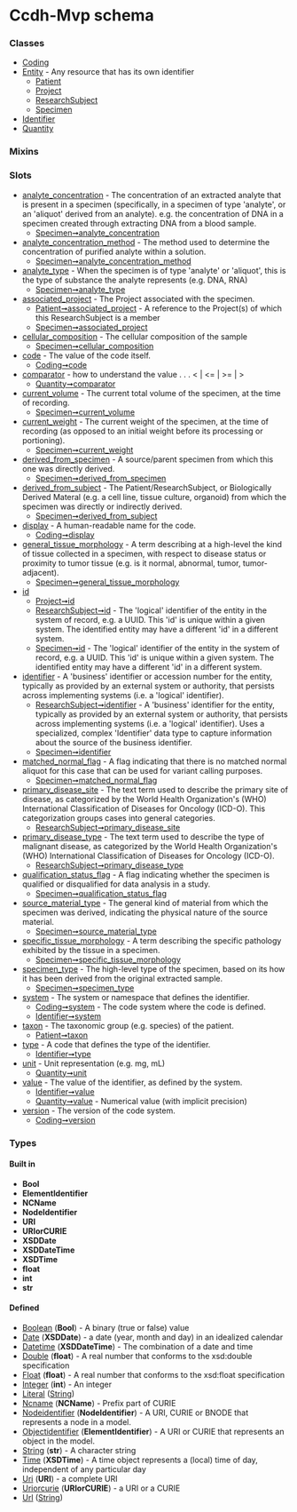 
# Ccdh-Mvp schema





### Classes

 * [Coding](Coding.md)
 * [Entity](Entity.md) - Any resource that has its own identifier
    * [Patient](Patient.md)
    * [Project](Project.md)
    * [ResearchSubject](ResearchSubject.md)
    * [Specimen](Specimen.md)
 * [Identifier](Identifier.md)
 * [Quantity](Quantity.md)

### Mixins


### Slots

 * [analyte_concentration](analyte_concentration.md) - The concentration of an extracted analyte that is present in a specimen (specifically, in a specimen of type 'analyte', or an 'aliquot' derived from an analyte). e.g. the concentration of DNA in a specimen created through extracting DNA from a blood sample.
    * [Specimen➞analyte_concentration](Specimen_analyte_concentration.md)
 * [analyte_concentration_method](analyte_concentration_method.md) - The method used to determine the concentration of purified analyte  within a solution.
    * [Specimen➞analyte_concentration_method](Specimen_analyte_concentration_method.md)
 * [analyte_type](analyte_type.md) - When the specimen is of type 'analyte' or 'aliquot', this is the type of substance the analyte represents (e.g. DNA, RNA)
    * [Specimen➞analyte_type](Specimen_analyte_type.md)
 * [associated_project](associated_project.md) - The Project associated with the specimen.
    * [Patient➞associated_project](Patient_associated_project.md) - A reference to the Project(s) of which this ResearchSubject is a member
    * [Specimen➞associated_project](Specimen_associated_project.md)
 * [cellular_composition](cellular_composition.md) - The cellular composition of the sample
    * [Specimen➞cellular_composition](Specimen_cellular_composition.md)
 * [code](code.md) - The value of the code itself.
    * [Coding➞code](Coding_code.md)
 * [comparator](comparator.md) -  how to understand the value  . . .   < | <= | >= | >
    * [Quantity➞comparator](Quantity_comparator.md)
 * [current_volume](current_volume.md) - The current total volume of the specimen, at the time of recording.
    * [Specimen➞current_volume](Specimen_current_volume.md)
 * [current_weight](current_weight.md) - The current weight of the specimen, at the time of recording (as opposed to an initial weight before its processing or portioning).
    * [Specimen➞current_weight](Specimen_current_weight.md)
 * [derived_from_specimen](derived_from_specimen.md) - A source/parent specimen from which this one was directly derived.
    * [Specimen➞derived_from_specimen](Specimen_derived_from_specimen.md)
 * [derived_from_subject](derived_from_subject.md) - The Patient/ResearchSubject, or Biologically Derived Materal (e.g. a cell line, tissue culture, organoid) from which the specimen was directly or indirectly derived.
    * [Specimen➞derived_from_subject](Specimen_derived_from_subject.md)
 * [display](display.md) - A human-readable name for the code.
    * [Coding➞display](Coding_display.md)
 * [general_tissue_morphology](general_tissue_morphology.md) - A term describing at a high-level the kind of tissue collected in a specimen, with respect to disease status or proximity to tumor tissue (e.g. is it normal, abnormal, tumor, tumor-adjacent). 
    * [Specimen➞general_tissue_morphology](Specimen_general_tissue_morphology.md)
 * [id](id.md)
    * [Project➞id](Project_id.md)
    * [ResearchSubject➞id](ResearchSubject_id.md) - The 'logical' identifier of the entity in the system of record, e.g. a UUID.  This 'id' is unique within a given system. The identified entity may have a different 'id' in a different system.
    * [Specimen➞id](Specimen_id.md) - The 'logical' identifier of the entity in the system of record, e.g. a UUID.  This 'id' is unique within a given system. The identified entity may have a different 'id' in a different system.
 * [identifier](identifier.md) - A 'business' identifier  or accession number for the entity, typically as provided by an external system or authority, that persists across implementing systems  (i.e. a  'logical' identifier). 
    * [ResearchSubject➞identifier](ResearchSubject_identifier.md) - A 'business' identifier for the entity, typically as provided by an external system or authority, that persists across implementing systems  (i.e. a  'logical' identifier). Uses a specialized, complex 'Identifier' data type to capture information about the source of the business identifier. 
    * [Specimen➞identifier](Specimen_identifier.md)
 * [matched_normal_flag](matched_normal_flag.md) - A flag indicating that there is no matched normal aliquot for this case that can be used for variant calling purposes.
    * [Specimen➞matched_normal_flag](Specimen_matched_normal_flag.md)
 * [primary_disease_site](primary_disease_site.md) - The text term used to describe the primary site of disease, as categorized by the World Health Organization's (WHO) International Classification of Diseases for Oncology (ICD-O). This categorization groups cases into general categories.
    * [ResearchSubject➞primary_disease_site](ResearchSubject_primary_disease_site.md)
 * [primary_disease_type](primary_disease_type.md) - The text term used to describe the type of malignant disease, as categorized by the World Health Organization's (WHO) International Classification of Diseases for Oncology (ICD-O). 
    * [ResearchSubject➞primary_disease_type](ResearchSubject_primary_disease_type.md)
 * [qualification_status_flag](qualification_status_flag.md) - A flag indicating whether the specimen is qualified or disqualified for data analysis in a study.
    * [Specimen➞qualification_status_flag](Specimen_qualification_status_flag.md)
 * [source_material_type](source_material_type.md) - The general kind of material from which the specimen was derived, indicating the physical nature of the source material. 
    * [Specimen➞source_material_type](Specimen_source_material_type.md)
 * [specific_tissue_morphology](specific_tissue_morphology.md) - A term describing the specific pathology exhibited by the tissue in a specimen.
    * [Specimen➞specific_tissue_morphology](Specimen_specific_tissue_morphology.md)
 * [specimen_type](specimen_type.md) - The high-level type of the specimen, based on its how it has been derived from the original extracted sample. 
    * [Specimen➞specimen_type](Specimen_specimen_type.md)
 * [system](system.md) - The system or namespace that defines the identifier.
    * [Coding➞system](Coding_system.md) - The code system where the code is defined.
    * [Identifier➞system](Identifier_system.md)
 * [taxon](taxon.md) - The taxonomic group (e.g. species) of the patient.
    * [Patient➞taxon](Patient_taxon.md)
 * [type](type.md) - A code that defines the type of the identifier.
    * [Identifier➞type](Identifier_type.md)
 * [unit](unit.md) - Unit representation (e.g. mg, mL)
    * [Quantity➞unit](Quantity_unit.md)
 * [value](value.md) - The value of the identifier, as defined by the system.
    * [Identifier➞value](Identifier_value.md)
    * [Quantity➞value](Quantity_value.md) - Numerical value (with implicit precision)
 * [version](version.md) - The version of the code system.
    * [Coding➞version](Coding_version.md)

### Types


#### Built in

 * **Bool**
 * **ElementIdentifier**
 * **NCName**
 * **NodeIdentifier**
 * **URI**
 * **URIorCURIE**
 * **XSDDate**
 * **XSDDateTime**
 * **XSDTime**
 * **float**
 * **int**
 * **str**

#### Defined

 * [Boolean](types/Boolean.md)  (**Bool**)  - A binary (true or false) value
 * [Date](types/Date.md)  (**XSDDate**)  - a date (year, month and day) in an idealized calendar
 * [Datetime](types/Datetime.md)  (**XSDDateTime**)  - The combination of a date and time
 * [Double](types/Double.md)  (**float**)  - A real number that conforms to the xsd:double specification
 * [Float](types/Float.md)  (**float**)  - A real number that conforms to the xsd:float specification
 * [Integer](types/Integer.md)  (**int**)  - An integer
 * [Literal](types/Literal.md)  ([String](types/String.md)) 
 * [Ncname](types/Ncname.md)  (**NCName**)  - Prefix part of CURIE
 * [Nodeidentifier](types/Nodeidentifier.md)  (**NodeIdentifier**)  - A URI, CURIE or BNODE that represents a node in a model.
 * [Objectidentifier](types/Objectidentifier.md)  (**ElementIdentifier**)  - A URI or CURIE that represents an object in the model.
 * [String](types/String.md)  (**str**)  - A character string
 * [Time](types/Time.md)  (**XSDTime**)  - A time object represents a (local) time of day, independent of any particular day
 * [Uri](types/Uri.md)  (**URI**)  - a complete URI
 * [Uriorcurie](types/Uriorcurie.md)  (**URIorCURIE**)  - a URI or a CURIE
 * [Url](types/Url.md)  ([String](types/String.md)) 
